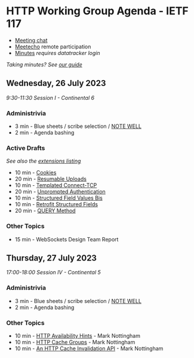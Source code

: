 # HTTP Working Group Agenda - IETF 117

* [Meeting chat](https://zulip.ietf.org/#narrow/stream/httpbis)
* [Meetecho]() remote participation
* [Minutes](https://notes.ietf.org/notes-ietf-117-httpbis) _requires datatracker login_

*Taking minutes? See [our guide](https://github.com/httpwg/wiki/wiki/TakingMinutes)*


## Wednesday, 26 July 2023

_9:30-11:30 Session I - Continental 6_


### Administrivia

*  3 min - Blue sheets / scribe selection / [NOTE WELL](https://www.ietf.org/about/note-well/)
*  2 min - Agenda bashing

### Active Drafts

_See also the [extensions listing](https://httpwg.org/http-extensions/)_

* 10 min - [Cookies](https://datatracker.ietf.org/doc/draft-ietf-httpbis-rfc6265bis)
* 20 min - [Resumable Uploads](https://datatracker.ietf.org/doc/draft-ietf-httpbis-resumable-upload)
* 10 min - [Templated Connect-TCP](https://datatracker.ietf.org/doc/draft-ietf-httpbis-connect-tcp)
* 20 min - [Unprompted Authentication](https://datatracker.ietf.org/doc/draft-ietf-httpbis-unprompted-auth)
* 10 min - [Structured Field Values Bis](https://datatracker.ietf.org/doc/draft-ietf-httpbis-sfbis)
* 10 min - [Retrofit Structured Fields](https://datatracker.ietf.org/doc/draft-ietf-httpbis-retrofit)
* 20 min - [QUERY Method](https://datatracker.ietf.org/doc/draft-ietf-httpbis-safe-method-w-body)

### Other Topics

* 15 min - WebSockets Design Team Report


## Thursday, 27 July 2023

_17:00-18:00 Session IV - Continental 5_

### Administrivia

*  3 min - Blue sheets / scribe selection / [NOTE WELL](https://www.ietf.org/about/note-well/)
*  2 min - Agenda bashing


### Other Topics

*  10 min - [HTTP Availability Hints](https://datatracker.ietf.org/doc/draft-nottingham-http-availability-hints/) - Mark Nottingham
*  10 min - [HTTP Cache Groups](https://datatracker.ietf.org/doc/draft-nottingham-http-cache-groups/) - Mark Nottingham
*  10 min - [An HTTP Cache Invalidation API](https://datatracker.ietf.org/doc/draft-nottingham-http-invalidation/) - Mark Nottingham

